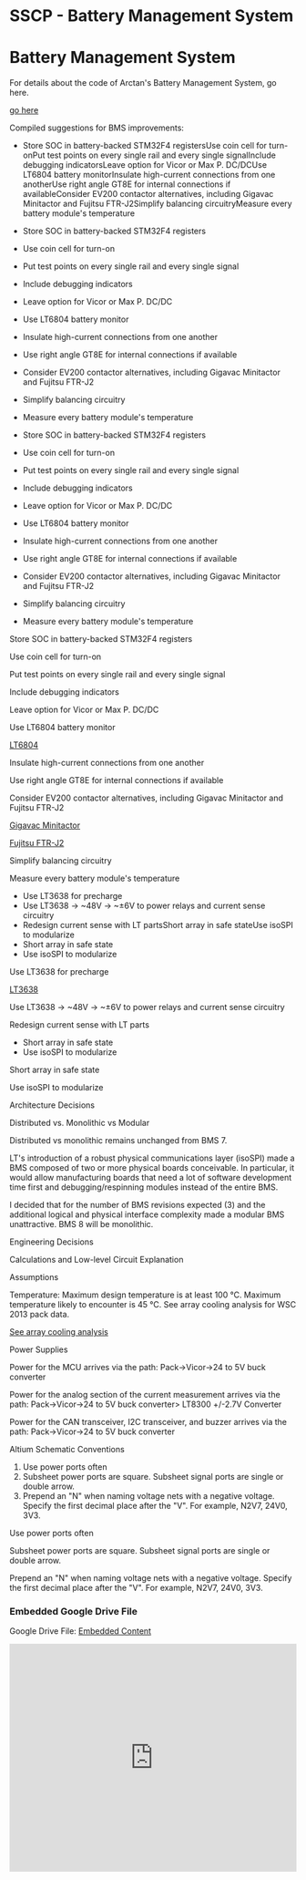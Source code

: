 # SSCP - Battery Management System

# Battery Management System

For details about the code of Arctan's Battery Management System, go here.

[ go here](/stanford.edu/testduplicationsscp/home/sscp-2014-2015/code-2014-2015/projects/bms-code)

Compiled suggestions for BMS improvements:

* Store SOC in battery-backed STM32F4 registersUse coin cell for turn-onPut test points on every single rail and every single signalInclude debugging indicatorsLeave option for Vicor or Max P. DC/DCUse LT6804 battery monitorInsulate high-current connections from one anotherUse right angle GT8E for internal connections if availableConsider EV200 contactor alternatives, including Gigavac Minitactor and Fujitsu FTR-J2Simplify balancing circuitryMeasure every battery module's temperature
* Store SOC in battery-backed STM32F4 registers
* Use coin cell for turn-on
* Put test points on every single rail and every single signal
* Include debugging indicators
* Leave option for Vicor or Max P. DC/DC
* Use LT6804 battery monitor
* Insulate high-current connections from one another
* Use right angle GT8E for internal connections if available
* Consider EV200 contactor alternatives, including Gigavac Minitactor and Fujitsu FTR-J2
* Simplify balancing circuitry
* Measure every battery module's temperature

* Store SOC in battery-backed STM32F4 registers
* Use coin cell for turn-on
* Put test points on every single rail and every single signal
* Include debugging indicators
* Leave option for Vicor or Max P. DC/DC
* Use LT6804 battery monitor
* Insulate high-current connections from one another
* Use right angle GT8E for internal connections if available
* Consider EV200 contactor alternatives, including Gigavac Minitactor and Fujitsu FTR-J2
* Simplify balancing circuitry
* Measure every battery module's temperature

Store SOC in battery-backed STM32F4 registers

Use coin cell for turn-on

Put test points on every single rail and every single signal

Include debugging indicators

Leave option for Vicor or Max P. DC/DC

Use LT6804 battery monitor

[LT6804 ](http://www.linear.com/product/LTC6804-1)

Insulate high-current connections from one another

Use right angle GT8E for internal connections if available

Consider EV200 contactor alternatives, including Gigavac Minitactor and Fujitsu FTR-J2

[Gigavac Minitactor](http://www.gigavac.com/pdf/ds/pp/p105.pdf)

[Fujitsu FTR-J2](http://www.fujitsu.com/downloads/MICRO/fcai/relays/ftr-j2.pdf)

Simplify balancing circuitry

Measure every battery module's temperature

* Use LT3638 for precharge
* Use LT3638 → ~48V → ~±6V to power relays and current sense circuitry
* Redesign current sense with LT partsShort array in safe stateUse isoSPI to modularize
* Short array in safe state
* Use isoSPI to modularize

Use LT3638 for precharge

[LT3638 ](http://www.linear.com/product/LTC3638)

Use LT3638 → ~48V → ~±6V to power relays and current sense circuitry

Redesign current sense with LT parts

* Short array in safe state
* Use isoSPI to modularize

Short array in safe state

Use isoSPI to modularize

Architecture Decisions

Distributed vs. Monolithic vs Modular

Distributed vs monolithic remains unchanged from BMS 7.

LT's introduction of a robust physical communications layer (isoSPI) made a BMS composed of two or more physical boards conceivable. In particular, it would allow manufacturing boards that need a lot of software development time first and debugging/respinning modules instead of the entire BMS.

I decided that for the number of BMS revisions expected (3) and the additional logical and physical interface complexity made a modular BMS unattractive. BMS 8 will be monolithic.

Engineering Decisions

Calculations and Low-level Circuit Explanation

Assumptions

Temperature: Maximum design temperature is at least 100 °C. Maximum temperature likely to encounter is 45 °C. See array cooling analysis for WSC 2013 pack data.

[ See array cooling analysis](/stanford.edu/testduplicationsscp/home/sscp-2014-2015/array-2014-2015/array-cooling)

Power Supplies

Power for the MCU arrives via the path: Pack->Vicor->24 to 5V buck converter

Power for the analog section of the current measurement arrives via the path: Pack->Vicor->24 to 5V buck converter> LT8300 +/-2.7V Converter

Power for the CAN transceiver, I2C transceiver, and buzzer arrives via the path: Pack->Vicor->24 to 5V buck converter

Altium Schematic Conventions

1. Use power ports often
2. Subsheet power ports are square. Subsheet signal ports are single or double arrow.
3. Prepend an "N" when naming voltage nets with a negative voltage. Specify the first decimal place after the "V". For example, N2V7, 24V0, 3V3.

Use power ports often

Subsheet power ports are square. Subsheet signal ports are single or double arrow.

Prepend an "N" when naming voltage nets with a negative voltage. Specify the first decimal place after the "V". For example, N2V7, 24V0, 3V3.

[](https://drive.google.com/folderview?id=1I77XTLn3ckEvVo9HjCs8SUwauwageVIt)

### Embedded Google Drive File

Google Drive File: [Embedded Content](https://drive.google.com/embeddedfolderview?id=1I77XTLn3ckEvVo9HjCs8SUwauwageVIt#list)

<iframe width="100%" height="400" src="https://drive.google.com/embeddedfolderview?id=1I77XTLn3ckEvVo9HjCs8SUwauwageVIt#list" frameborder="0"></iframe>

